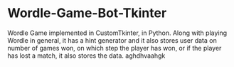 # Wordle-Game-Bot-Tkinter
Wordle Game implemented in CustomTkinter, in Python. Along with playing Wordle in general, it has a hint generator and it also stores user data on number of games won, on which step the player has won, or if the player has lost a match, it also stores the data.
  aghdhvaahgk
